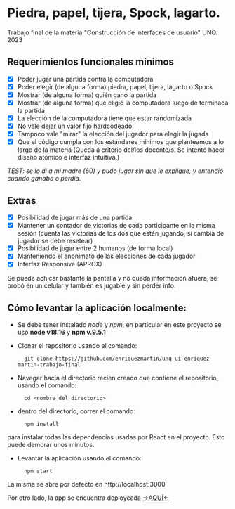 # Piedra, papel, tijera, Spock, lagarto.
Trabajo final de la materia "Construcción de interfaces de usuario" UNQ. 2023

## Requerimientos funcionales mínimos 
- [x] Poder jugar una partida contra la computadora
- [x] Poder elegir (de alguna forma) piedra, papel, tijera, lagarto o Spock
- [x] Mostrar (de alguna forma) quién ganó la partida
- [x] Mostrar (de alguna forma) qué eligió la computadora luego de terminada la partida
- [x] La elección de la computadora tiene que estar randomizada
- [x] No vale dejar un valor fijo hardcodeado
- [x] Tampoco vale "mirar" la elección del jugador para elegir la jugada
- [x] Que el código cumpla con los estándares mínimos que planteamos a lo largo de la materia (Queda a criterio del/los docente/s. Se intentó hacer diseño atómico e interfaz intuitiva.)

 *TEST: se lo di a mi madre (60) y pudo jugar sin que le explique, y entendió cuando ganaba o perdía.*

## Extras
- [x] Posibilidad de jugar más de una partida
- [x] Mantener un contador de victorias de cada participante en la misma sesión (cuenta las victorias de los dos que estén jugando, si cambia de jugador se debe resetear)
- [x] Posibilidad de jugar entre 2 humanos (de forma local)
- [x] Manteniendo el anonimato de las elecciones de cada jugador
- [x] Interfaz Responsive (APROX)

Se puede achicar bastante la pantalla y no queda información afuera, se probó en un celular y también es jugable y sin perder info.

## Cómo levantar la aplicación localmente:
- Se debe tener instalado *node* y *npm*, en particular en este proyecto se usó **node v18.16** y **npm v.9.5.1**
- Clonar el repositorio usando el comando:

        git clone https://github.com/enriquezmartin/unq-ui-enriquez-martin-trabajo-final

- Navegar hacia el directorio recien creado que contiene el repositorio, usando el comando:

        cd <nombre_del_directorio>

- dentro del directorio, correr el comando: 

        npm install

para instalar todas las dependencias usadas por React en el proyecto. Esto puede demorar unos minutos.
- Levantar la aplicación usando el comando:

        npm start

La misma se abre por defecto en http://localhost:3000

Por otro lado, la app se encuentra deployeada [->AQUÍ<-](https://enriquezmartin.github.io/unq-ui-enriquez-martin-trabajo-final/)